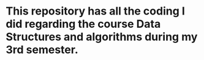 # This repository has all the coding I did regarding the course Data Structures and algorithms during my 3rd semester.
